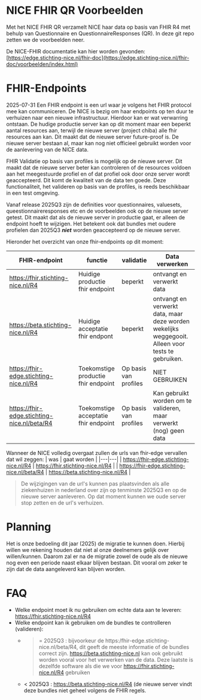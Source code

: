 # NICE FHIR QR Voorbeelden

Met het NICE FHIR QR verzamelt NICE haar data op basis van FHIR R4 met behulp van Questionnaire en QuestionnaireResponses (QR). In deze git repo zetten we de voorbeelden neer.


De NICE-FHIR documentatie kan hier worden gevonden:
[https://edge.stichting-nice.nl/fhir-doc](https://edge.stichting-nice.nl/fhir-doc/voorbeelden/index.html)


# FHIR-Endpoints
2025-07-31
Een FHIR endpoint is een url waar je volgens het FHIR protocol mee kan communiceren. De NICE is bezig om 
haar endpoints op ten duur te verhuizen naar een nieuwe infrastructuur. Hierdoor kan er wat verwarring 
ontstaan. De hudige productie server kan op dit moment maar een beperkt aantal resources aan, terwijl de
nieuwe server (project chiba) alle fhir resources aan kan. Dit maakt dat de nieuwe server future-proof is.
De nieuwe server bestaan al, maar kan nog niet officieel gebruikt worden voor de aanlevering van de NICE
data.

FHIR Validatie op basis van profiles is mogelijk op de nieuwe server. Dit maakt dat de nieuwe server 
beter kan controleren of de resources voldoen aan het meegestuurde profiel en of dat profiel ook door onze
server wordt geaccepteerd. Dit komt de kwaliteit van de data ten goede. Deze functionaliteit, het valideren 
op basis van de profiles, is reeds beschikbaar in een test omgeving. 

Vanaf release 2025Q3 zijn de definities voor questionnaires, valuesets, queestionnaireresponses etc en de 
voorbeelden ook op de nieuwe server getest. Dit maakt dat als de nieuwe server in productie gaat, er alleen
de endpoint hoeft te wijzigen. Het betekent ook dat bundles met oudere profielen dan 2025Q3 ***niet*** 
worden geaccepteerd op de nieuwe server.

Hieronder het overzicht van onze fhir-endpoints op dit moment:

| FHIR-endpoint | functie | validatie | Data verwerken |
|---|---|---|---|
| https://fhir.stichting-nice.nl/R4 | Huidige productie fhir endpoint | beperkt | ontvangt en verwerkt  data |
| https://beta.stichting-nice.nl/R4 | Huidige acceptatie fhir endpont | beperkt | ontvangt en verwerkt data, maar deze worden wekelijks weggegooit. Alleen voor tests te gebruiken. |
| https://fhir-edge.stichting-nice.nl/R4 | Toekomstige productie fhir endpoint | Op basis van profiles | NIET GEBRUIKEN |
| https://fhir-edge.stichting-nice.nl/beta/R4 | Toekomstige acceptatie fhir endpoint | Op basis van profiles | Kan gebruikt worden om te valideren, maar verwerkt (nog) geen data |

Wanneer de NICE volledig overgaat zullen de urls van fhir-edge vervallen dat wil zeggen: 
| was | gaat worden |
|---|---|
| https://fhir-edge.stichting-nice.nl/R4 | https://fhir.stichting-nice.nl/R4 |
| https://fhir-edge.stichting-nice.nl/beta/R4 | https://beta.stichting-nice.nl/R4 |

> De wijzigingen van de url's kunnen pas plaatsvinden als alle ziekenhuizen in nederland over zijn op tenminste
2025Q3 en op de nieuwe server aanleveren. Op dat moment kunnen we oude server stop zetten en de url's verhuizen.

# Planning

Het is onze bedoeling dit jaar (2025) de migratie te kunnen doen. Hierbij willen we rekening houden dat niet
al onze deelnemers gelijk over willen/kunnen. Daarom zal er na de migratie zowel de oude als de nieuwe nog 
even een periode naast elkaar blijven bestaan. Dit vooral om zeker te zijn dat de data aangeleverd kan blijven 
worden.

# FAQ
* Welke endpoint moet ik nu gebruiken om echte data aan te leveren: https://fhir.stichting-nice.nl/R4
* Welke endpoint kan ik gebruiken om de bundles te controlleren (valideren): 
   * >= 2025Q3 : bijvoorkeur de https:/fhir-edge.stichting-nice.nl/beta/R4, dit geeft de meeste informatie of de bundles correct 
   zijn. https://beta.stichting-nice.nl kan ook gebruikt worden vooral voor het verwerken van de data. Deze laatste is dezelfde software
   als die we voor https://fhir.stichting-nice.nl/R4 gebruiken
   * <  2025Q3 : https://beta.stichting-nice.nl/R4 (de nieuwe server vindt deze bundles niet geheel volgens de FHIR regels.

